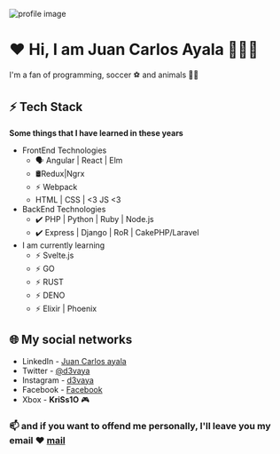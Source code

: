 
![profile image](https://firebasestorage.googleapis.com/v0/b/zaurus.appspot.com/o/sc2figma2.png?alt=media&token=ad6e8457-a4d6-46e5-9c91-38ac8bbcd83a#center)
# ♥ Hi, I am Juan Carlos Ayala 👋🇨🇱
I'm a fan of programming, soccer ⚽ and animals 🐶🐱

## ⚡ Tech Stack

__Some things that I have learned in these years__
* FrontEnd Technologies
    * 🗣 Angular | React | Elm
    * 🛢️Redux|Ngrx
    * ⚡ Webpack
    * HTML | CSS | <3 JS <3
* BackEnd Technologies
    * ✔️ PHP | Python | Ruby | Node.js
    * ✔️ Express | Django | RoR | CakePHP/Laravel
* I am currently learning
    * ⚡ Svelte.js
     * ⚡ GO
    * ⚡ RUST
    * ⚡ DENO
     * ⚡ Elixir | Phoenix
## 🌐 My social networks
- LinkedIn - [Juan Carlos ayala](https://www.linkedin.com/in/juan-carlos-ayala-higuera-50520a62/)
- Twitter - [@d3vaya](https://twitter.com/D3vAya)
- Instagram - [d3vaya](https://www.instagram.com/d3vaya/)
- Facebook - [Facebook](https://www.facebook.com/juancarlos.ayalahigguera)
- Xbox - __KriSs1O__ 🎮
 ### 📫 and if you want to offend me personally, I'll leave you my email ♥  [mail](mailto:j.ayala.higuera@gmail.com)
